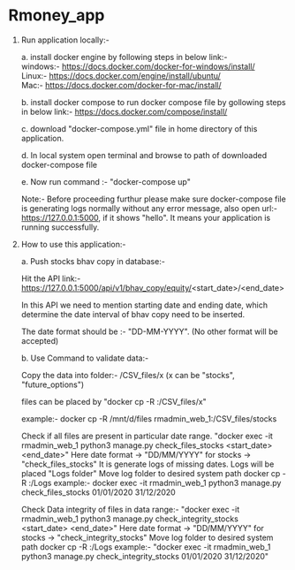 # Rmoney_app

1. Run application locally:-

   a. install docker engine by following steps in below link:- <br />
      windows:- https://docs.docker.com/docker-for-windows/install/ <br />
      Linux:- https://docs.docker.com/engine/install/ubuntu/ <br />
      Mac:- https://docs.docker.com/docker-for-mac/install/ <br />
      
   b. install docker compose to run docker compose file by gollowing steps in below link:-
      https://docs.docker.com/compose/install/
      
   c. download "docker-compose.yml" file in home directory of this application.
   
   d. In local system open terminal and browse to path of downloaded docker-compose file
   
   e. Now run command :- "docker-compose up"

   Note:- Before proceeding furthur please make sure docker-compose file is generating logs normally without any error message, also open url:- https://127.0.0.1:5000, if it shows "hello". It means your application is running successfully.
   
   
   
2. How to use this application:-

   a. Push stocks bhav copy in database:-
   
      Hit the API link:- https://127.0.0.1:5000/api/v1/bhav_copy/equity/<start_date>/<end_date>
      
      In this API we need to mention starting date and ending date, which determine the date interval of bhav copy need to be inserted.
      
      The date format should be :- "DD-MM-YYYY". (No other format will be accepted)


   b. Use Command to validate data:-
   
      Copy the data into folder:- /CSV_files/x    (x can be "stocks", "future_options")
      
      files can be placed by 
        "docker cp -R <source folder path> <flask contianer name>:/CSV_files/x"
   
      example:- 
        docker cp -R /mnt/d/files rmadmin_web_1:/CSV_files/stocks
      
  
      Check if all files are present in particular date range.
        "docker exec -it rmadmin_web_1 python3 manage.py check_files_stocks <start_date> <end_date>"
        Here date format -> "DD/MM/YYYY"
        for stocks -> "check_files_stocks" 
        It is generate logs of missing dates. Logs will be placed "Logs folder"
      Move log folder to desired system path
        docker cp -R <flask contianer name>:/Logs <destination path>
      example:- 
        docker exec -it rmadmin_web_1 python3 manage.py check_files_stocks 01/01/2020 31/12/2020
      
  
      Check Data integrity of files in data range:- 
        "docker exec -it rmadmin_web_1 python3 manage.py check_integrity_stocks <start_date> <end_date>"
        Here date format -> "DD/MM/YYYY"
        for stocks -> "check_integrity_stocks"
      Move log folder to desired system path
        docker cp -R <flask contianer name>:/Logs <destination path>
      example:- 
        "docker exec -it rmadmin_web_1 python3 manage.py check_integrity_stocks 01/01/2020 31/12/2020"
   
  
      
   
